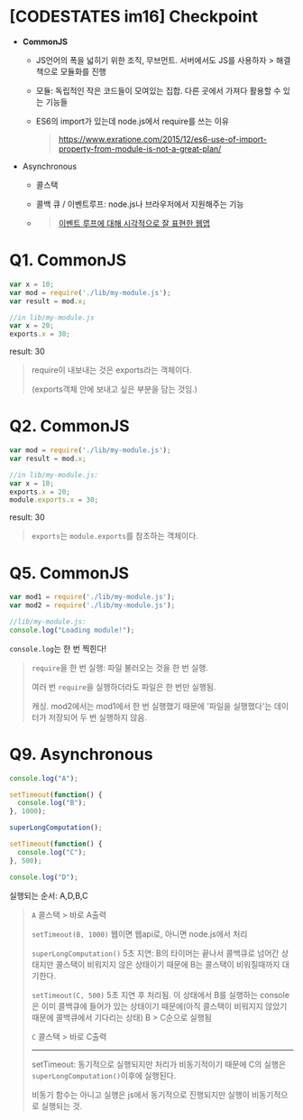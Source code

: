 # [CODESTATES im16] Checkpoint

* **CommonJS**

  * JS언어의 폭을 넓히기 위한 조직, 무브먼트. 서버에서도 JS를 사용하자 > 해결책으로 모듈화를 진행

  * 모듈: 독립적인 작은 코드들이 모여있는 집합. 다른 곳에서 가져다 활용할 수 있는 기능들

  * ES6의 import가 있는데 node.js에서 require를 쓰는 이유

    > https://www.exratione.com/2015/12/es6-use-of-import-property-from-module-is-not-a-great-plan/

* Asynchronous

  * 콜스택

  * 콜백 큐 / 이벤트루프: node.js나 브라우저에서 지원해주는 기능

  * > [이벤트 루프에 대해 시각적으로 잘 표현한 웹앱](http://latentflip.com/loupe/?code=JC5vbignYnV0dG9uJywgJ2NsaWNrJywgZnVuY3Rpb24gb25DbGljaygpIHsKICAgIHNldFRpbWVvdXQoZnVuY3Rpb24gdGltZXIoKSB7CiAgICAgICAgY29uc29sZS5sb2coJ1lvdSBjbGlja2VkIHRoZSBidXR0b24hJyk7ICAgIAogICAgfSwgMjAwMCk7Cn0pOwoKY29uc29sZS5sb2coIkhpISIpOwoKc2V0VGltZW91dChmdW5jdGlvbiB0aW1lb3V0KCkgewogICAgY29uc29sZS5sb2coIkNsaWNrIHRoZSBidXR0b24hIik7Cn0sIDUwMDApOwoKY29uc29sZS5sb2coIldlbGNvbWUgdG8gbG91cGUuIik7!!!PGJ1dHRvbj5DbGljayBtZSE8L2J1dHRvbj4%3D)

# Q1. CommonJS

```js
var x = 10;
var mod = require('./lib/my-module.js');
var result = mod.x;
```

```js
//in lib/my-module.js
var x = 20;
exports.x = 30;
```

result: 30

> require이 내보내는 것은 exports라는 객체이다.
>
> (exports객체 안에 보내고 싶은 부분을 담는 것임.)

# Q2.  CommonJS

```js
var mod = require('./lib/my-module.js');
var result = mod.x;
```

```js
//in lib/my-module.js:
var x = 10;
exports.x = 20;
module.exports.x = 30;
```

result: 30

> `exports`는 `module.exports`를 참조하는 객체이다.

# Q5. CommonJS

```js
var mod1 = require('./lib/my-module.js');
var mod2 = require('./lib/my-module.js');
```

```js
//lib/my-module.js:
console.log("Loading module!");
```

`console.log`는 한 번 찍힌다!

> `require`을 한 번 실행: 파일 불러오는 것을 한 번 실행.
>
> 여러 번 `require`을 실행하더라도 파일은 한 번만 실행됨.
>
> 캐싱. mod2에서는 mod1에서 한 번 실행했기 때문에 '파일을 실행했다'는 데이터가 저장되어 두 번 실행하지 않음.

# Q9. Asynchronous

```js
console.log("A");

setTimeout(function() {
  console.log("B");
}, 1000);

superLongComputation();

setTimeout(function() {
  console.log("C");
}, 500);

console.log("D");
```

실행되는 순서: A,D,B,C

> `A` 콜스택 > 바로 A출력
>
> `setTimeout(B, 1000)` 웹이면 웹api로, 아니면 node.js에서 처리
>
> `superLongComputation()` 5초 지연: B의 타이머는 끝나서 콜백큐로 넘어간 상태지만 콜스택이 비워지지 않은 상태이기 때문에 B는 콜스택이 비워질때까지 대기한다.
>
> `setTimeout(C, 500)` 5초 지연 후 처리됨. 이 상태에서 B를 실행하는 console은 이미 콜백큐에 들어가 있는 상태이기 때문에(아직 콜스택이 비워지지 않았기 때문에 콜백큐에서 기다리는 상태) B > C순으로 실행됨
>
> `C` 콜스택 > 바로 C출력
>
> ---
>
> setTimeout: 동기적으로 실행되지만 처리가 비동기적이기 때문에 C의 실행은 `superLongComputation()`이후에 실행된다.
>
> 비동기 함수는 아니고 실행은 js에서 동기적으로 진행되지만 실행이 비동기적으로 실행되는 것.